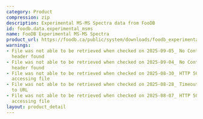 ```yaml
---
category: Product
compression: zip
description: Experimental MS-MS Spectra data from FooDB
id: foodb.data.experimental_msms
name: FooDB Experimental MS-MS Spectra
product_url: https://foodb.ca/public/system/downloads/foodb_experimental_msms_spectra.zip
warnings:
- File was not able to be retrieved when checked on 2025-09-05_ No Content-Length
  header found
- File was not able to be retrieved when checked on 2025-09-04_ No Content-Length
  header found
- File was not able to be retrieved when checked on 2025-08-30_ HTTP 502 error when
  accessing file
- File was not able to be retrieved when checked on 2025-08-28_ Timeout connecting
  to URL
- File was not able to be retrieved when checked on 2025-08-07_ HTTP 500 error when
  accessing file
layout: product_detail
---
```

